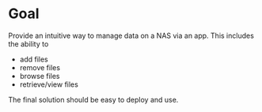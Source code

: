 # Goal

Provide an intuitive way to manage data on a NAS via an app. This includes the ability to

- add files
- remove files
- browse files
- retrieve/view files

The final solution should be easy to deploy and use.
